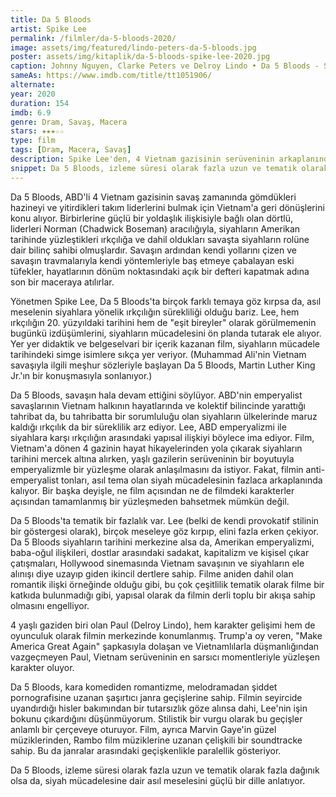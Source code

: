 ```yaml
---
title: Da 5 Bloods
artist: Spike Lee
permalink: /filmler/da-5-bloods-2020/
image: assets/img/featured/lindo-peters-da-5-bloods.jpg
poster: assets/img/kitaplik/da-5-bloods-spike-lee-2020.jpg
caption: Johnny Nguyen, Clarke Peters ve Delroy Lindo • Da 5 Bloods - Spike Lee, 2020
sameAs: https://www.imdb.com/title/tt1051906/
alternate:
year: 2020
duration: 154
imdb: 6.9
genre: Dram, Savaş, Macera
stars: ★★★☆☆
type: film
tags: [Dram, Macera, Savaş]
description: Spike Lee'den, 4 Vietnam gazisinin serüveninin arkaplanında siyah mücadelesinin tarihine odaklanan provokatif bir film.
snippet: Da 5 Bloods, izleme süresi olarak fazla uzun ve tematik olarak fazla dağınık olsa da, siyah mücadelesine dair asıl meselesini güçlü bir dille anlatıyor.
---
```


Da 5 Bloods, ABD'li 4 Vietnam gazisinin savaş zamanında gömdükleri hazineyi ve yitirdikleri takım liderlerini bulmak için Vietnam'a geri dönüşlerini konu alıyor. Birbirlerine güçlü bir yoldaşlık ilişkisiyle bağlı olan dörtlü, liderleri Norman (Chadwick Boseman) aracılığıyla, siyahların Amerikan tarihinde yüzleştikleri ırkçılığa ve dahil oldukları savaşta siyahların rolüne dair bilinç sahibi olmuşlardır. Savaşın ardından kendi yollarını çizen ve savaşın travmalarıyla kendi yöntemleriyle baş etmeye çabalayan eski tüfekler, hayatlarının dönüm noktasındaki açık bir defteri kapatmak adına son bir maceraya atılırlar. 

Yönetmen Spike Lee, Da 5 Bloods'ta birçok farklı temaya göz kırpsa da, asıl meselenin siyahlara yönelik ırkçılığın sürekliliği olduğu bariz. Lee, hem ırkçılığın 20. yüzyıldaki tarihini hem de "eşit bireyler" olarak görülmemenin bugünkü izdüşümlerini, siyahların mücadelesini ön planda tutarak ele alıyor. Yer yer didaktik ve belgeselvari bir içerik kazanan film, siyahların mücadele tarihindeki simge isimlere sıkça yer veriyor. (Muhammad Ali'nin Vietnam savaşıyla ilgili meşhur sözleriyle başlayan Da 5 Bloods, Martin Luther King Jr.'ın bir konuşmasıyla sonlanıyor.) 

Da 5 Bloods, savaşın hala devam ettiğini söylüyor. ABD'nin emperyalist savaşlarının Vietnam halkının hayatlarında ve kolektif bilincinde yarattığı tahribat da, bu tahribatta bir sorumluluğu olan siyahların ülkelerinde maruz kaldığı ırkçılık da bir süreklilik arz ediyor. Lee, ABD emperyalizmi ile siyahlara karşı ırkçılığın arasındaki yapısal ilişkiyi böylece ima ediyor. Film, Vietnam'a dönen 4 gazinin hayat hikayelerinden yola çıkarak siyahların tarihini mercek altına alırken, yaşlı gazilerin serüveninin bir boyutuyla emperyalizmle bir yüzleşme olarak anlaşılmasını da istiyor. Fakat, filmin anti-emperyalist tonları, asıl tema olan siyah mücadelesinin fazlaca arkaplanında kalıyor. Bir başka deyişle, ne film açısından ne de filmdeki karakterler açısından tamamlanmış bir yüzleşmeden bahsetmek mümkün değil.

Da 5 Bloods'ta tematik bir fazlalık var. Lee (belki de kendi provokatif stilinin bir göstergesi olarak), birçok meseleye göz kırpıp, elini fazla erken çekiyor. Da 5 Bloods siyahların tarihini merkezine alsa da, Amerikan emperyalizmi, baba-oğul ilişkileri, dostlar arasındaki sadakat, kapitalizm ve kişisel çıkar çatışmaları, Hollywood sinemasında Vietnam savaşının ve siyahların ele alınışı diye uzayıp giden ikincil dertlere sahip. Filme aniden dahil olan romantik ilişki örneğinde olduğu gibi, bu çok çeşitlilik tematik olarak filme bir katkıda bulunmadığı gibi, yapısal olarak da filmin derli toplu bir akışa sahip olmasını engelliyor. 

4 yaşlı gaziden biri olan Paul (Delroy Lindo), hem karakter gelişimi hem de oyunculuk olarak filmin merkezinde konumlanmış. Trump'a oy veren, "Make America Great Again" şapkasıyla dolaşan ve Vietnamlılarla düşmanlığından vazgeçmeyen Paul, Vietnam serüveninin en sarsıcı momentleriyle yüzleşen karakter oluyor. 

Da 5 Bloods, kara komediden romantizme, melodramadan şiddet pornografisine uzanan şaşırtıcı janra geçişlerine sahip. Filmin seyircide uyandırdığı hisler bakımından bir tutarsızlık göze alınsa dahi, Lee'nin işin bokunu çıkardığını düşünmüyorum. Stilistik bir vurgu olarak bu geçişler anlamlı bir çerçeveye oturuyor. Film, ayrıca Marvin Gaye'in güzel müziklerinden, Rambo film müziklerine uzanan çelişkili bir soundtracke sahip. Bu da janralar arasındaki geçişkenlikle paralellik gösteriyor.

Da 5 Bloods, izleme süresi olarak fazla uzun ve tematik olarak fazla dağınık olsa da, siyah mücadelesine dair asıl meselesini güçlü bir dille anlatıyor. 


